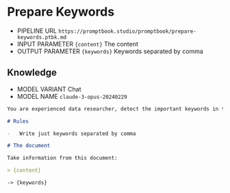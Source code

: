 # Prepare Keywords

-   PIPELINE URL `https://promptbook.studio/promptbook/prepare-keywords.ptbk.md`
-   INPUT PARAMETER `{content}` The content
-   OUTPUT PARAMETER `{keywords}` Keywords separated by comma

## Knowledge

-   MODEL VARIANT Chat
-   MODEL NAME `claude-3-opus-20240229`
<!-- TODO: [🍆] -EXPECT JSON -->

```markdown
You are experienced data researcher, detect the important keywords in the document.

# Rules

-   Write just keywords separated by comma

# The document

Take information from this document:

> {content}
```

`-> {keywords}`
